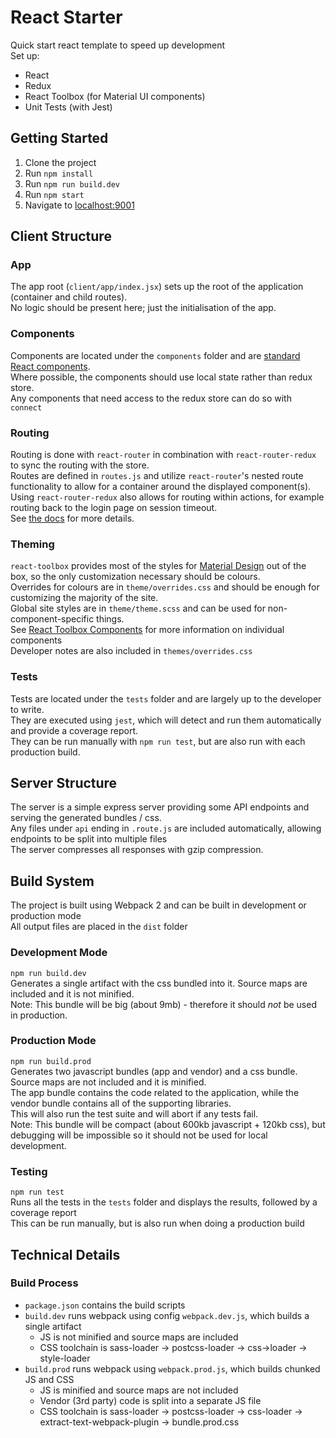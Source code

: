 # React Starter
 Quick start react template to speed up development  
 Set up:
 * React
 * Redux
 * React Toolbox (for Material UI components)
 * Unit Tests (with Jest)
 
## Getting Started
 1. Clone the project
 2. Run `npm install`
 3. Run `npm run build.dev`
 4. Run `npm start`
 5. Navigate to [localhost:9001](http://localhost:9001)

## Client Structure
### App  
   The app root (`client/app/index.jsx`) sets up the root of the application (container and child routes).  
   No logic should be present here; just the initialisation of the app.  
### Components  
   Components are located under the `components` folder and are [standard React components](https://facebook.github.io/react/docs/react-component.html).  
   Where possible, the components should use local state rather than redux store.  
   Any components that need access to the redux store can do so with `connect`
### Routing  
   Routing is done with `react-router` in combination with `react-router-redux` to sync the routing with the store.  
   Routes are defined in `routes.js` and utilize `react-router`'s nested route functionality to allow for a container around the displayed component(s).  
   Using `react-router-redux` also allows for routing within actions, for example routing back to the login page on session timeout.  
   See [the docs](https://github.com/reactjs/react-router-redux) for more details.  
### Theming
   `react-toolbox` provides most of the styles for [Material Design](https://material.io/guidelines/) out of the box, so the only customization necessary should be colours.  
   Overrides for colours are in `theme/overrides.css` and should be enough for customizing the majority of the site.  
   Global site styles are in `theme/theme.scss` and can be used for non-component-specific things.  
   See [React Toolbox Components](http://react-toolbox.com/#/components) for more information on individual components  
   Developer notes are also included in `themes/overrides.css`  
### Tests
   Tests are located under the `tests` folder and are largely up to the developer to write.  
   They are executed using `jest`, which will detect and run them automatically and provide a coverage report.  
   They can be run manually with `npm run test`, but are also run with each production build.  
## Server Structure
 The server is a simple express server providing some API endpoints and serving the generated bundles / css.  
 Any files under `api` ending in `.route.js` are included automatically, allowing endpoints to be split into multiple files  
 The server compresses all responses with gzip compression.  
## Build System
 The project is built using Webpack 2 and can be built in development or production mode  
 All output files are placed in the `dist` folder
 ### Development Mode
  `npm run build.dev`  
  Generates a single artifact with the css bundled into it. Source maps are included and it is not minified.  
  Note: This bundle will be big (about 9mb) - therefore it should _not_ be used in production.
 ### Production Mode
  `npm run build.prod`  
  Generates two javascript bundles (app and vendor) and a css bundle. Source maps are not included and it is minified.  
  The app bundle contains the code related to the application, while the vendor bundle contains all of the supporting libraries.  
  This will also run the test suite and will abort if any tests fail.  
  Note: This bundle will be compact (about 600kb javascript + 120kb css), but debugging will be impossible so it should not be used for local development.  
 ### Testing
  `npm run test`  
  Runs all the tests in the `tests` folder and displays the results, followed by a coverage report  
  This can be run manually, but is also run when doing a production build
## Technical Details
### Build Process
 * `package.json` contains the build scripts
 * `build.dev` runs webpack using config `webpack.dev.js`, which builds a single artifact
   * JS is not minified and source maps are included
   * CSS toolchain is sass-loader -> postcss-loader -> css->loader -> style-loader
 * `build.prod` runs webpack using `webpack.prod.js`, which builds chunked JS and CSS
   * JS is minified and source maps are not included
   * Vendor (3rd party) code is split into a separate JS file  
   * CSS toolchain is sass-loader -> postcss-loader -> css-loader -> extract-text-webpack-plugin -> bundle.prod.css
